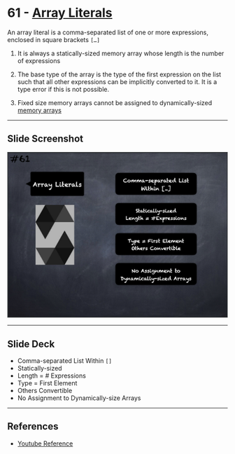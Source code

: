 # 61 - [Array Literals](Array%20Literals.md)
An array literal is a comma-separated list of one or more expressions, enclosed in square brackets `[…]`

1. It is always a statically-sized memory array whose length is the number of expressions
    
2. The base type of the array is the type of the first expression on the list such that all other expressions can be implicitly converted to it. It is a type error if this is not possible.
    
3. Fixed size memory arrays cannot be assigned to dynamically-sized [memory arrays](Memory%20Arrays.md)

___
## Slide Screenshot
![061.png](../../images/2.Solidity%20101/061.png)
___
## Slide Deck
- Comma-separated List Within `[]`
- Statically-sized
- Length = # Expressions
- Type = First Element
- Others Convertible
- No Assignment to Dynamically-size Arrays
___
## References
- [Youtube Reference](https://www.youtube.com/watch?v=WgU7KKKomMk)



